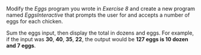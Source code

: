 Modify the *Eggs* program you wrote in *Exercise 8* and create a new program named *EggsInteractive* that prompts the user for and accepts a number of eggs for each chicken.

Sum the eggs input, then display the total in dozens and eggs. For example, if the input was **30**, **40**, **35**, **22**,  the output would be **127 eggs is 10 dozen and 7 eggs**.

